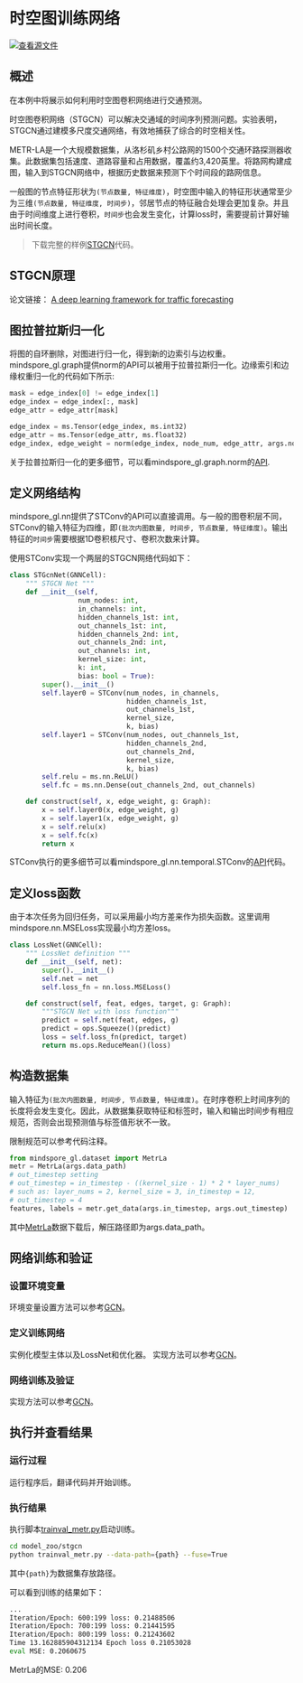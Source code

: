 # 时空图训练网络

[![查看源文件](https://mindspore-website.obs.cn-north-4.myhuaweicloud.com/website-images/r2.0/resource/_static/logo_source.png)](https://gitee.com/mindspore/docs/blob/r2.0/docs/graphlearning/docs/source_zh_cn/spatio_temporal_graph_training_STGCN.md)
&nbsp;&nbsp;

## 概述

在本例中将展示如何利用时空图卷积网络进行交通预测。

时空图卷积网络（STGCN）可以解决交通域的时间序列预测问题。实验表明，STGCN通过建模多尺度交通网络，有效地捕获了综合的时空相关性。

METR-LA是一个大规模数据集，从洛杉矶乡村公路网的1500个交通环路探测器收集。此数据集包括速度、道路容量和占用数据，覆盖约3,420英里。将路网构建成图，输入到STGCN网络中，根据历史数据来预测下个时间段的路网信息。

一般图的节点特征形状为`(节点数量, 特征维度)`，时空图中输入的特征形状通常至少为三维`(节点数量, 特征维度, 时间步)`，邻居节点的特征融合处理会更加复杂。并且由于时间维度上进行卷积，`时间步`也会发生变化，计算loss时，需要提前计算好输出时间长度。

> 下载完整的样例[STGCN](https://gitee.com/mindspore/graphlearning/tree/r0.2.0/model_zoo/stgcn)代码。

## STGCN原理

论文链接： [A deep learning framework for traffic forecasting](https://arxiv.org/pdf/1709.04875.pdf)

## 图拉普拉斯归一化

将图的自环删除，对图进行归一化，得到新的边索引与边权重。
mindspore_gl.graph提供norm的API可以被用于拉普拉斯归一化。边缘索引和边缘权重归一化的代码如下所示:

```python
mask = edge_index[0] != edge_index[1]
edge_index = edge_index[:, mask]
edge_attr = edge_attr[mask]

edge_index = ms.Tensor(edge_index, ms.int32)
edge_attr = ms.Tensor(edge_attr, ms.float32)
edge_index, edge_weight = norm(edge_index, node_num, edge_attr, args.normalization)
```

关于拉普拉斯归一化的更多细节，可以看mindspore_gl.graph.norm的[API](https://gitee.com/mindspore/graphlearning/blob/r0.2.0/mindspore_gl/graph/norm.py).

## 定义网络结构

mindspore_gl.nn提供了STConv的API可以直接调用。与一般的图卷积层不同，STConv的输入特征为四维，即`(批次内图数量, 时间步, 节点数量, 特征维度)`。输出特征的`时间步`需要根据1D卷积核尺寸、卷积次数来计算。

使用STConv实现一个两层的STGCN网络代码如下：

```python
class STGcnNet(GNNCell):
    """ STGCN Net """
    def __init__(self,
                 num_nodes: int,
                 in_channels: int,
                 hidden_channels_1st: int,
                 out_channels_1st: int,
                 hidden_channels_2nd: int,
                 out_channels_2nd: int,
                 out_channels: int,
                 kernel_size: int,
                 k: int,
                 bias: bool = True):
        super().__init__()
        self.layer0 = STConv(num_nodes, in_channels,
                             hidden_channels_1st,
                             out_channels_1st,
                             kernel_size,
                             k, bias)
        self.layer1 = STConv(num_nodes, out_channels_1st,
                             hidden_channels_2nd,
                             out_channels_2nd,
                             kernel_size,
                             k, bias)
        self.relu = ms.nn.ReLU()
        self.fc = ms.nn.Dense(out_channels_2nd, out_channels)

    def construct(self, x, edge_weight, g: Graph):
        x = self.layer0(x, edge_weight, g)
        x = self.layer1(x, edge_weight, g)
        x = self.relu(x)
        x = self.fc(x)
        return x
```

STConv执行的更多细节可以看mindspore_gl.nn.temporal.STConv的[API](https://gitee.com/mindspore/graphlearning/blob/r0.2.0/mindspore_gl/nn/temporal/stconv.py)代码。

## 定义loss函数

由于本次任务为回归任务，可以采用最小均方差来作为损失函数。这里调用mindspore.nn.MSELoss实现最小均方差loss。

```python
class LossNet(GNNCell):
    """ LossNet definition """
    def __init__(self, net):
        super().__init__()
        self.net = net
        self.loss_fn = nn.loss.MSELoss()

    def construct(self, feat, edges, target, g: Graph):
        """STGCN Net with loss function"""
        predict = self.net(feat, edges, g)
        predict = ops.Squeeze()(predict)
        loss = self.loss_fn(predict, target)
        return ms.ops.ReduceMean()(loss)
```

## 构造数据集

输入特征为`(批次内图数量, 时间步, 节点数量, 特征维度)`。在时序卷积上时间序列的长度将会发生变化。因此，从数据集获取特征和标签时，输入和输出时间步有相应规范，否则会出现预测值与标签值形状不一致。

限制规范可以参考代码注释。

```python
from mindspore_gl.dataset import MetrLa
metr = MetrLa(args.data_path)
# out_timestep setting
# out_timestep = in_timestep - ((kernel_size - 1) * 2 * layer_nums)
# such as: layer_nums = 2, kernel_size = 3, in_timestep = 12,
# out_timestep = 4
features, labels = metr.get_data(args.in_timestep, args.out_timestep)
```

其中[MetrLa](https://graphmining.ai/temporal_datasets/METR-LA.zip)数据下载后，解压路径即为args.data_path。

## 网络训练和验证

### 设置环境变量

环境变量设置方法可以参考[GCN](https://www.mindspore.cn/graphlearning/docs/zh-CN/r0.2/full_training_of_GCN.html#%E8%AE%BE%E7%BD%AE%E7%8E%AF%E5%A2%83%E5%8F%98%E9%87%8F)。

### 定义训练网络

实例化模型主体以及LossNet和优化器。
实现方法可以参考[GCN](https://www.mindspore.cn/graphlearning/docs/zh-CN/r0.2/full_training_of_GCN.html#%E5%AE%9A%E4%B9%89%E8%AE%AD%E7%BB%83%E7%BD%91%E7%BB%9C)。

### 网络训练及验证

实现方法可以参考[GCN](https://www.mindspore.cn/graphlearning/docs/zh-CN/r0.2/full_training_of_GCN.html#%E7%BD%91%E7%BB%9C%E8%AE%AD%E7%BB%83%E5%8F%8A%E9%AA%8C%E8%AF%81)。

## 执行并查看结果

### 运行过程

运行程序后，翻译代码并开始训练。

### 执行结果

执行脚本[trainval_metr.py](https://gitee.com/mindspore/graphlearning/blob/r0.2.0/model_zoo/stgcn/trainval_metr.py)启动训练。

```bash
cd model_zoo/stgcn
python trainval_metr.py --data-path={path} --fuse=True
```

其中`{path}`为数据集存放路径。

可以看到训练的结果如下：

```bash
...
Iteration/Epoch: 600:199 loss: 0.21488506
Iteration/Epoch: 700:199 loss: 0.21441595
Iteration/Epoch: 800:199 loss: 0.21243602
Time 13.162885904312134 Epoch loss 0.21053028
eval MSE: 0.2060675
```

MetrLa的MSE: 0.206

